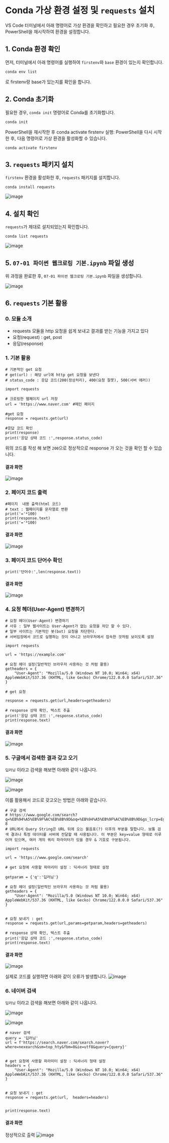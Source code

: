 # Conda 가상 환경 설정 및 `requests` 설치

VS Code 터미널에서 아래 명령어로 가상 환경을 확인하고 필요한 경우 초기화 후, PowerShell을 재시작하여 환경을 설정합니다.

## 1. Conda 환경 확인
먼저, 터미널에서 아래 명령어를 실행하여 `firstenv`와 `base` 환경이 있는지 확인합니다.

```
conda env list
```
로 firstenv랑 base가 있는지를 확인을 합니다.

## 2. Conda 초기화

필요한 경우, `conda init` 명령어로 Conda를 초기화합니다. 

```
conda init
```

PowerShell을 재시작한 후 conda activate firstenv 실행: PowerShell을 다시 시작한 후, 다음 명령어로 가상 환경을 활성화할 수 있습니다.
```
conda activate firstenv
```
## 3. `requests` 패키지 설치

`firstenv` 환경을 활성화한 후, `requests` 패키지를 설치합니다.
```
conda install requests
```
![image](https://github.com/user-attachments/assets/1704e892-9231-432c-825e-db43f13bb928)

## 4. 설치 확인
`requests`가 제대로 설치되었는지 확인합니다.
```
conda list requests
```
![image](https://github.com/user-attachments/assets/70572133-0539-4454-8772-3c0b6d5c4ecf)

## 5. `07-01 파이썬 웹크로링 기본.ipynb` 파일 생성

위 과정을 완료한 후, `07-01 파이썬 웹크로링 기본.ipynb` 파일을 생성합니다.

![image](https://github.com/user-attachments/assets/40e98aaa-3036-49c9-8e87-11991ce5936d)

## 6. `requests` 기본 활용

### 0. 모듈 소개

- requests 모듈을 http 요청을 쉽게 보내고 결과를 받는 기능을 가지고 있다
- 요청(request)  : get, post
- 응답(response)         

### 1. 기본 활용

```
# 기본적인 get 요청
# get(url) : 해당 url에 http get 요청을 보낸다 
# status_code : 응답 코드(200(정상처리), 400(요청 잘못), 500(서버 에러))

import requests

# 크로링한 웹페이지 url 저장
url = 'https://www.naver.com' #메인 페이지

#get 요청
response = requests.get(url)

#응답 코드 확인
print(response)
print('응답 상태 코드 :',response.status_code)
```

위의 코드를 작성 해 보면 `200`으로 정상적으로 response 가 오는 것을 확인 할 수 있습니다.

#### 결과 화면
![image](https://github.com/user-attachments/assets/5d756aad-7cca-40df-83cb-5ea944d4c9be)

### 2. 페이지 코드 출력
```
#페이지  내용 출력(html 코드)
# text : 웹페이지를 문자열로 변환
print('='*100)
print(response.text)
print('='*100)
```

#### 결과 화면
![image](https://github.com/user-attachments/assets/c5dcd04f-c145-414e-9340-2da480aba0a3)

### 3. 페이지 코드 단어수 확인

```
print('단어수:',len(response.text))
```

#### 결과 화면

![image](https://github.com/user-attachments/assets/f5968eac-a3a6-4bf7-8db1-e7363112cfe8)

### 4. 요청 헤더(User-Agent) 변경하기

```
# 요청 헤더(User-Agent) 변경하기
# 사유 : 일부 웹사이트는 User-Agent가 없는 요청을 차단 할 수 있다.
# 일부 사이트는 기본적인 봇(bot) 요청을 차단한다.
# 서버입장에서 코드로 실행하는 것이 아니고 브라우저에서 접속한 것처럼 보이도록 설정

import requests

url = 'https://example.com'

# 요청 헤더 설정(일반적인 브라우저 사용하는 것 처럼 활용)
getheaders = {
    "User-Agent": "Mozilla/5.0 (Windows NT 10.0; Win64; x64) AppleWebKit/537.36 (KHTML, like Gecko) Chrome/122.0.0.0 Safari/537.36"
}

# get 요청

response = requests.get(url,headers=getheaders)

# response 상태 확인, 텍스트 추출
print('응답 상태 코드 :',response.status_code)
print(response.text)
```

#### 결과 화면

![image](https://github.com/user-attachments/assets/fde57dca-cce8-4f6f-a007-f92e0b7d5773)

### 5. 구글에서 검색한 결과 갖고 오기

`딥러닝` 이라고 검색을 해보면 아래와 같이 나옵니다.

![image](https://github.com/user-attachments/assets/87e4aa57-d54f-4a1a-beec-3a2c4069d30a)

![image](https://github.com/user-attachments/assets/53f81eb6-d36c-4015-a56d-4bb772a09bf5)


이를 활용해서 코드로 갖고오는 방법은 아래와 같습니다.

```
# 구글 검색
# https://www.google.com/search?q=%EB%94%A5%EB%9F%AC%EB%8B%9D&oq=%EB%94%A5%EB%9F%AC%EB%8B%9D&gs_lcrp=EgZjaHJvbWUyDAgAEEUYORixAxiABDIMCAEQABhDGIAEGIoFMgwIAhAuGEMYgAQYigUyBwgDEAAYgAQyBwgEEAAYgAQyBwgFEAAYgAQyBwgGEAAYgAQyBwgHEAAYgAQyBwgIEAAYgAQyBwgJEAAYgATSAQo0MzEwNWowajE1qAIAsAIA&sourceid=chrome&ie=UTF-8
# URL에서 Query String은 URL 뒤에 오는 물음표(?) 이후의 부분을 말합니다. 보통 검색 결과나 특정 데이터를 서버에 전달할 때 사용됩니다. 이 부분은 key=value 형태로 이루어져 있으며, 여러 개의 쿼리 파라미터가 있을 경우 & 기호로 구분됩니다. 

import requests

url = 'https://www.google.com/search'

# get 요청에 사용할 파마리터 설정 : 딕셔너리 형태로 설정

getparam = {'q':'딥러닝'}

# 요청 헤더 설정(일반적인 브라우저 사용하는 것 처럼 활용)
getheaders = {
    "User-Agent": "Mozilla/5.0 (Windows NT 10.0; Win64; x64) AppleWebKit/537.36 (KHTML, like Gecko) Chrome/122.0.0.0 Safari/537.36"
}


# 요청 보내기 : get
response = requests.get(url,params=getparam,headers=getheaders)

# response 상태 확인, 텍스트 추출
print('응답 상태 코드 :',response.status_code)
print(response.text)
```

#### 결과 화면

![image](https://github.com/user-attachments/assets/dac6634a-f6a7-47c5-bf56-17c7726e4687)

실제로 코드를 실행하면 아래와 같이 오류가 발생합니다.
![image](https://github.com/user-attachments/assets/70ff9fa7-4fb9-41bf-b661-2f3d6b68b59a)

### 6. 네이버 검색

`딥러닝` 이라고 검색을 해보면 아래와 같이 나옵니다.

![image](https://github.com/user-attachments/assets/78178fdd-777d-485c-aef5-a09a91e92467)

![image](https://github.com/user-attachments/assets/50c94516-1728-407d-8556-8e87a28a2107)


```
# naver 검색
query = '딥러닝'
url = f'https://search.naver.com/search.naver?where=nexearch&sm=top_hty&fbm=0&ie=utf8&query={query}'


# get 요청에 사용할 파라미터 설정 : 딕셔너리 형태 설정
headers = {
    "User-Agent": "Mozilla/5.0 (Windows NT 10.0; Win64; x64) AppleWebKit/537.36 (KHTML, like Gecko) Chrome/122.0.0.0 Safari/537.36"
}


# 요청 보내기 : get
response = requests.get(url,  headers=headers)


print(response.text)
```
#### 결과 화면
정상적으로 출력
![image](https://github.com/user-attachments/assets/88a6e98c-e6de-4616-9e43-6b2ec282c67a)


